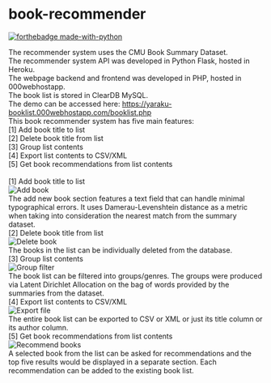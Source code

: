 # book-recommender
[![forthebadge made-with-python](http://ForTheBadge.com/images/badges/made-with-python.svg)](https://www.python.org/)  

The recommender system uses the CMU Book Summary Dataset.<br>
The recommender system API was developed in Python Flask, hosted in Heroku.<br>
The webpage backend and frontend was developed in PHP, hosted in 000webhostapp.<br>
The book list is stored in ClearDB MySQL.<br>
The demo can be accessed here: https://yaraku-booklist.000webhostapp.com/booklist.php<br>
This book recommender system has five main features:<br>
[1] Add book title to list<br>
[2] Delete book title from list<br>
[3] Group list contents<br>
[4] Export list contents to CSV/XML<br>
[5] Get book recommendations from list contents<br>
<br>
[1] Add book title to list<br>
![Add book](https://raw.githubusercontent.com/leeseojun17/book-recommender/master/img/addbook.jpg)<br>
The add new book section features a text field that can handle minimal typographical errors. It uses Damerau-Levenshtein distance as a metric when taking into consideration the nearest match from the summary dataset.<br>
[2] Delete book title from list<br>
![Delete book](https://raw.githubusercontent.com/leeseojun17/book-recommender/master/img/delete.jpg)<br>
The books in the list can be individually deleted from the database.<br>
[3] Group list contents<br>
![Group filter](https://raw.githubusercontent.com/leeseojun17/book-recommender/master/img/groups.jpg)<br>
The book list can be filtered into groups/genres. The groups were produced via Latent Dirichlet Allocation on the bag of words provided by the summaries from the dataset.<br>
[4] Export list contents to CSV/XML<br>
![Export file](https://raw.githubusercontent.com/leeseojun17/book-recommender/master/img/export.jpg)<br>
The entire book list can be exported to CSV or XML or just its title column or its author column.<br>
[5] Get book recommendations from list contents<br>
![Recommend books](https://raw.githubusercontent.com/leeseojun17/book-recommender/master/img/rec.jpg)<br>
A selected book from the list can be asked for recommendations and the top five results would be displayed in a separate section. Each recommendation can be added to the existing book list.

